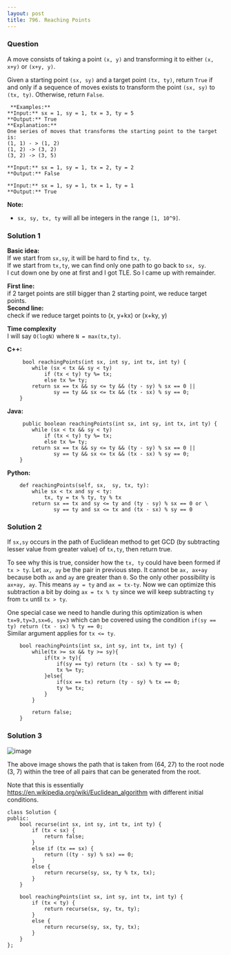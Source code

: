 ```yaml
---
layout: post
title: 796. Reaching Points
---
```

### Question
A move consists of taking a point `(x, y)` and transforming it to either `(x,
x+y)` or `(x+y, y)`.

Given a starting point `(sx, sy)` and a target point `(tx, ty)`, return `True`
if and only if a sequence of moves exists to transform the point `(sx, sy)` to
`(tx, ty)`. Otherwise, return `False`.

    
    
     **Examples:**
    **Input:** sx = 1, sy = 1, tx = 3, ty = 5
    **Output:** True
    **Explanation:**
    One series of moves that transforms the starting point to the target is:
    (1, 1) - > (1, 2)
    (1, 2) -> (3, 2)
    (3, 2) -> (3, 5)
    
    **Input:** sx = 1, sy = 1, tx = 2, ty = 2
    **Output:** False
    
    **Input:** sx = 1, sy = 1, tx = 1, ty = 1
    **Output:** True
    
    

**Note:**

  * `sx, sy, tx, ty` will all be integers in the range `[1, 10^9]`.

### Solution 1
 **Basic idea:**  
If we start from `sx,sy`, it will be hard to find `tx, ty`.  
If we start from `tx,ty`, we can find only one path to go back to `sx, sy`.  
I cut down one by one at first and I got TLE. So I came up with remainder.

 **First line:**  
if 2 target points are still bigger than 2 starting point, we reduce target
points.  
 **Second line:**  
check if we reduce target points to (x, y+kx) or (x+ky, y)

 **Time complexity**  
I will say `O(logN)` where `N = max(tx,ty)`.

 **C++:**

    
    
         bool reachingPoints(int sx, int sy, int tx, int ty) {
            while (sx < tx && sy < ty)
                if (tx < ty) ty %= tx;
                else tx %= ty;
            return sx == tx && sy <= ty && (ty - sy) % sx == 0 ||
                   sy == ty && sx <= tx && (tx - sx) % sy == 0;
        }
    

**Java:**

    
    
         public boolean reachingPoints(int sx, int sy, int tx, int ty) {
            while (sx < tx && sy < ty)
                if (tx < ty) ty %= tx;
                else tx %= ty;
            return sx == tx && sy <= ty && (ty - sy) % sx == 0 ||
                   sy == ty && sx <= tx && (tx - sx) % sy == 0;
        }
    

**Python:**

    
    
        def reachingPoints(self, sx,  sy, tx, ty):
            while sx < tx and sy < ty:
                tx, ty = tx % ty, ty % tx
            return sx == tx and sy <= ty and (ty - sy) % sx == 0 or \
                   sy == ty and sx <= tx and (tx - sx) % sy == 0
    


### Solution 2
If `sx,sy` occurs in the path of Euclidean method to get GCD (by subtracting
lesser value from greater value) of `tx,ty`, then return true.

To see why this is true, consider how the `tx, ty` could have been formed if
`tx > ty`. Let `ax, ay` be the pair in previous step. It cannot be `ax, ax+ay`
because both `ax` and `ay` are greater than `0`. So the only other possibility
is `ax+ay, ay`. This means `ay = ty` and `ax = tx-ty`. Now we can optimize
this subtraction a bit by doing `ax = tx % ty` since we will keep subtracting
`ty` from `tx` until `tx > ty`.

One special case we need to handle during this optimization is when
`tx=9,ty=3,sx=6, sy=3` which can be covered using the condition `if(sy == ty)
return (tx - sx) % ty == 0;`  
Similar argument applies for `tx <= ty`.

    
    
        bool reachingPoints(int sx, int sy, int tx, int ty) {
            while(tx >= sx && ty >= sy){
                if(tx > ty){
                    if(sy == ty) return (tx - sx) % ty == 0;
                    tx %= ty;
                }else{
                    if(sx == tx) return (ty - sy) % tx == 0;
                    ty %= tx;
                }
            }   
            
            return false;
        }
    


### Solution 3
![image](https://assets.leetcode.com/users/wen_jia/image_1549084374.png)

The above image shows the path that is taken from (64, 27) to the root node
(3, 7) within the tree of all pairs that can be generated from the root.

Note that this is essentially
<https://en.wikipedia.org/wiki/Euclidean_algorithm> with different initial
conditions.

    
    
    class Solution {
    public:
        bool recurse(int sx, int sy, int tx, int ty) {
            if (tx < sx) {
                return false;
            }
            else if (tx == sx) {
                return ((ty - sy) % sx) == 0;
            }
            else {
                return recurse(sy, sx, ty % tx, tx);
            }
        }
        
        bool reachingPoints(int sx, int sy, int tx, int ty) {
            if (tx < ty) {
                return recurse(sx, sy, tx, ty);
            }
            else {
                return recurse(sy, sx, ty, tx);
            }
        }
    };
    



